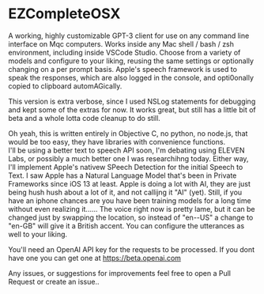 # EZCompleteOSX
A working, highly customizable GPT-3 client for use on any command line interface on Mqc computers. Works inside any Mac shell / bash / zsh environment, including inside VSCode Studio.  Choose from a variety of models and configure to your liking, reusing the same settings or optionally changing on a per prompt basis.  Apple's speech framework is used to speak the responses, which are also logged in the console, and opti0onally copied to clipboard automAGically.

This version is extra verbose, since I used NSLog statements for debugging and kept some of the extras for now. It works great, but still has a little bit of beta and a whole lotta code cleanup to do still.  

Oh yeah, this is written entirely in Objective C, no python, no node.js, that would be too easy, they have libraries with convenience functions.  
I'll be using a better text to speech API soon, I'm debating using ELEVEN Labs, or possibly a much better one I was researchihng today. Either way, I'll implement Apple's nativew SPeech Detection for the initial Speech to Text.  I saw Apple has a Natural Language Model that's been in Private Frameworks since iOS 13 at least.  Apple is doing a lot with AI, they are just being hush hush about a lot of it, and not callijng it "AI" (yet).  Still, if you have an iphone chances are you have been training models for a long time without even realizing it...... The voice right now is pretty lame, but it can be changed just by swapping the location, so instead of "en--US" a change to "en-GB" will give it a British accent. You can configure the utterances as well to your liking.

You'll need an OpenAI API key for the requests to be processed.  If you dont have one you can get one at https://beta.openai.com

Any issues, or suggestions for improvements feel free to open a Pull Request or create an issue..  

